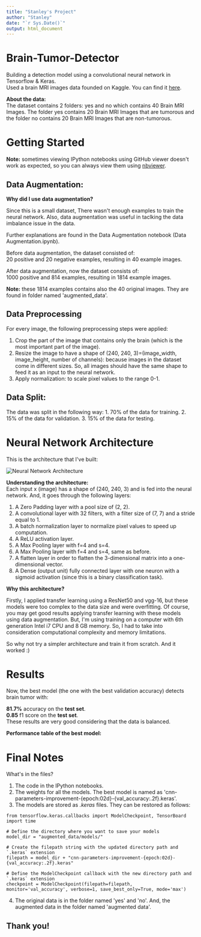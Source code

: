 ```yaml
---
title: "Stanley's Project"
author: "Stanley"
date: "`r Sys.Date()`"
output: html_document
---
```


# Brain-Tumor-Detector

Building a detection model using a convolutional neural network in Tensorflow & Keras.<br> Used a brain MRI images data founded on Kaggle. You can find it [here](https://www.kaggle.com/navoneel/brain-mri-images-for-brain-tumor-detection).<br>

**About the data:**<br> The dataset contains 2 folders: yes and no which contains 40 Brain MRI Images. The folder yes contains 20 Brain MRI Images that are tumorous and the folder no contains 20 Brain MRI Images that are non-tumorous.

# Getting Started

**Note:** sometimes viewing IPython notebooks using GitHub viewer doesn't work as expected, so you can always view them using [nbviewer](https://nbviewer.jupyter.org/).

## Data Augmentation:

**Why did I use data augmentation?**

Since this is a small dataset, There wasn't enough examples to train the neural network. Also, data augmentation was useful in taclking the data imbalance issue in the data.<br>

Further explanations are found in the Data Augmentation notebook (Data Augmentation.ipynb).

Before data augmentation, the dataset consisted of:<br> 20 positive and 20 negative examples, resulting in 40 example images.

After data augmentation, now the dataset consists of:<br> 1000 positive and 814 examples, resulting in 1814 example images.

**Note:** these 1814 examples contains also the 40 original images. They are found in folder named 'augmented_data'.

## Data Preprocessing

For every image, the following preprocessing steps were applied:

1.  Crop the part of the image that contains only the brain (which is the most important part of the image).
2.  Resize the image to have a shape of (240, 240, 3)=(image_width, image_height, number of channels): because images in the dataset come in different sizes. So, all images should have the same shape to feed it as an input to the neural network.
3.  Apply normalization: to scale pixel values to the range 0-1.

## Data Split:

The data was split in the following way: 1. 70% of the data for training. 2. 15% of the data for validation. 3. 15% of the data for testing.

# Neural Network Architecture

This is the architecture that I've built:

![Neural Network Architecture](convnet_architecture.jpg)

**Understanding the architecture:**<br> Each input x (image) has a shape of (240, 240, 3) and is fed into the neural network. And, it goes through the following layers:<br>

1.  A Zero Padding layer with a pool size of (2, 2).
2.  A convolutional layer with 32 filters, with a filter size of (7, 7) and a stride equal to 1.
3.  A batch normalization layer to normalize pixel values to speed up computation.
4.  A ReLU activation layer.
5.  A Max Pooling layer with f=4 and s=4.
6.  A Max Pooling layer with f=4 and s=4, same as before.
7.  A flatten layer in order to flatten the 3-dimensional matrix into a one-dimensional vector.
8.  A Dense (output unit) fully connected layer with one neuron with a sigmoid activation (since this is a binary classification task).

**Why this architecture?**<br>

Firstly, I applied transfer learning using a ResNet50 and vgg-16, but these models were too complex to the data size and were overfitting. Of course, you may get good results applying transfer learning with these models using data augmentation. But, I'm using training on a computer with 6th generation Intel i7 CPU and 8 GB memory. So, I had to take into consideration computational complexity and memory limitations.<br>

So why not try a simpler architecture and train it from scratch. And it worked :)

# Results

Now, the best model (the one with the best validation accuracy) detects brain tumor with:<br>

**81.7%** accuracy on the **test set**.<br> **0.85** f1 score on the **test set**.<br> These results are very good considering that the data is balanced.

**Performance table of the best model:**

# Final Notes

What's in the files?

1.  The code in the IPython notebooks.
2.  The weights for all the models. The best model is named as 'cnn-parameters-improvement-{epoch:02d}-{val_accuracy:.2f}.keras'.
3.  The models are stored as *.keras* files. They can be restored as follows:

```         
from tensorflow.keras.callbacks import ModelCheckpoint, TensorBoard
import time

# Define the directory where you want to save your models
model_dir = "augmented_data/models/"

# Create the filepath string with the updated directory path and `.keras` extension
filepath = model_dir + "cnn-parameters-improvement-{epoch:02d}-{val_accuracy:.2f}.keras"

# Define the ModelCheckpoint callback with the new directory path and `.keras` extension
checkpoint = ModelCheckpoint(filepath=filepath, monitor='val_accuracy', verbose=1, save_best_only=True, mode='max')
```

4.  The original data is in the folder named 'yes' and 'no'. And, the augmented data in the folder named 'augmented data'.

##  **Thank you!**
